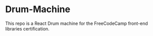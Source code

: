 # Drum-Machine
This repo is a React Drum machine for the FreeCodeCamp front-end libraries certification.
